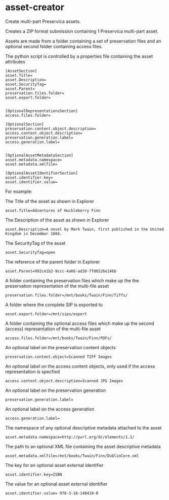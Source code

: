 # asset-creator
Create multi-part Preservica assets.

Creates a ZIP format submission containing 1 Preservica multi-part asset.

Assets are made from a folder containing a set of preservation files and an optional second folder containing access files.

The python script is controlled by a properties file containing the asset attributes

```
[AssetSection]
asset.Title=
asset.Description=
asset.SecurityTag=
asset.Parent=
preservation.files.folder=
asset.export.folder=


[OptionalRepresentationsSection]
access.files.folder=

[OptionalSection]
preservation.content.object.description=
access.content.object.description=
preservation.generation.label=
access.generation.label=


[OptionalAssetMetadataSection]
asset.metadata.namespace=
asset.metadata.xmlfile=

[OptionalAssetIdentifierSection]
asset.identifier.key=
asset.identifier.value=
```

For example:

The Title of the asset as shown in Explorer
```
asset.Title=Adventures of Huckleberry Finn
```
The Description of the asset as shown in Explorer
```
asset.Description=A novel by Mark Twain, first published in the United Kingdom in December 1884.
```
The SecurityTag of the asset
```
asset.SecurityTag=open
```
The reference of the parent folder in Explorer
```
asset.Parent=992ce1b2-9ccc-4a66-ad38-7f86526e146b
```
A folder containing the preservation files which make up the the preservation representation of the multi-file asset 
```
preservation.files.folder=/mnt/books/Twain/Finn/Tiffs/
```
A folder where the complete SIP is exported to
```
asset.export.folder=/mnt/sips/export
```
A folder containing the optional access files which make up the second (access) representation of the multi-file asset 
```
access.files.folder=/mnt/books/Twain/Finn/PDFs/
```
An optional label on the preservation content objects
```
preservation.content.object=Scanned TIFF Images
```
An optional label on the access content objects, only used if the access representation is specfied
```
access.content.object.description=Scanned JPG Images
```
An optional label on the preservation generation
```
preservation.generation.label=
```
An optional label on the access generation
```
access.generation.label=
```
The namespace of any optional descriptive metadata attached to the asset
```
asset.metadata.namespace=http://purl.org/dc/elements/1.1/
```
The path to an optional XML file containing the asset descriptive metadata
```
asset.metadata.xmlfile=/mnt/books/Twain/Finn/DublinCore.xml
```
The key for an optional asset external identifier
```
asset.identifier.key=ISBN
```
The value for an optional asset external identifier
```
asset.identifier.value= 978-3-16-148410-0
```


